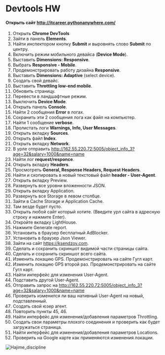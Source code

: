# Devtools HW
#### Открыть сайт http://itcareer.pythonanywhere.com/  
 1. Открыть **Chrome DevTools**  
 2. Зайти в панель **Elements**.  
 3. Найти инспектором кнопку **Submit** и выровнять слово **Submit** по центру.    
 4. Включить режим мобильного девайса (**Device Mode**).  
 5. Выставить **Dimensions: Responsive**. 
 6. Выбрать **Responsive - Mobile**. 
 7. Продемонстрировать работу дизайна **Responsive**. 
 8. Выставить **Dimensions: Adaptive** (select device). 
 9. Создать свой девайс. 
 10. Выставить **Throttling low-end mobile**. 
 11. Обновить страницу. 
 12. Перевести в ландшафтные режим. 
 13. Выключить **Device Mode**. 
 14. Открыть панель **Console**. 
 15. Найти 2 сообщения **Error** в логах. 
 16. Сохранить эти 2 сообщения лога как файл на компьютер.
 17. Найти 1 сообщение **verbose**. 
 18. Пролистать логи **Warnings, Info, User Messages**. 
 19. Открыть вкладку **Sources**.  
 20. Открыть файл **Index**. 
 21. Открыть вкладку **Network**. 
 22. В урле отправить http://162.55.220.72:5005/object_info_3?age=32&salary=1000&name=name
 23. Найти лог **request/responce**.   
 24. Открыть вкладку **Headers**. 
 25. Просмотреть **General, Response Headers, Request Headers**. 
 26. Найти и скопировать в новый текстовый файл **header - User-Agent**. 
 27. Открыть вкладку Preview. 
 28. Развернуть все уровни вложенности JSON. 
 29. Открыть вкладку Application. 
 30. Развернуть все Storage в левом столбце. 
 31. Зайти в Cache Storage и Application Cache. 
 32. Там везде будет пусто. 
 33. Открыть любой сайт который хотите. (Введите урл сайта в адресную строку и нажмите Enter). 
 34. Откройте вкладку LightHouse.
 35. Нажмите Generate report. 
 36. Установить в браузер бесплатный AdBlocker. 
 37. Установить в браузер Json Viewer. 
 38. Зайти на сайт https://ksendzov.com.
 39. Сделать и сохранить скриншот видимой части страницы сайта. 
 40. Сделать и сохранить скриншот всего сайта. 
 41. Изменить локацию GPS. Продемонстрировать на сайте Гугл карт. 
 42. Изменить локацию GPS второй раз. Продемонстрировать на сайте Гугл карт. 
 43. Найти интерфейс для изменения User-Agent. 
 44. Подставить другой User-Agent.
 45. Отправить запрос на http://162.55.220.72:5005/object_info_3?age=32&salary=1000&name=name 
 46. Проверить изменился ли ваш нативный User-Agent на новый, подставленный. 
 47. Создать свой юзер агент. 
 48. Повторить пункты 45, 46. 
 49. Найти интерфейс для изменения/добавления параметров Throttling.  
 50. Создать свои параметры плохого соединения и проверить как будет загружаться страница. 
 51. Найти интерфейс для изменения/добавления параметров Locations. 
 52. Проверить на Google карте как применяются изменения локации. 



![Hajime_discipline](https://github.com/VladislavBroPiton/Devtools/assets/132227845/4dc5c68f-8da8-4717-949e-3d8f12df3350)

